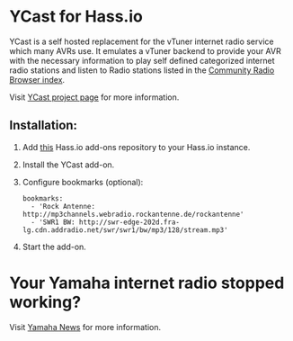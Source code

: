 # YCast for Hass.io
YCast is a self hosted replacement for the vTuner internet radio service which many AVRs use. It emulates a vTuner backend to provide your AVR with the necessary information to play self defined categorized internet radio stations and listen to Radio stations listed in the [Community Radio Browser index](http://www.radio-browser.info).

Visit [YCast project page](https://github.com/milaq/YCast) for more information.

## Installation:
1. Add [this](https://github.com/casperklein/hassio-addons) Hass.io add-ons repository to your Hass.io instance.
1. Install the YCast add-on.
1. Configure bookmarks (optional):

       bookmarks:
         - 'Rock Antenne: http://mp3channels.webradio.rockantenne.de/rockantenne'
         - 'SWR1 BW: http://swr-edge-202d.fra-lg.cdn.addradio.net/swr/swr1/bw/mp3/128/stream.mp3'

1. Start the add-on.

# Your Yamaha internet radio stopped working?
Visit [Yamaha News](https://de.yamaha.com/de/news_events/2019/0305_av_update_on_internet_radio_station_access.html) for more information.
